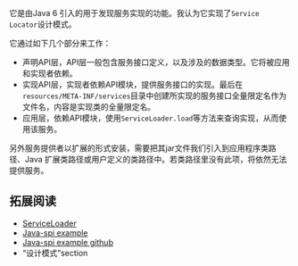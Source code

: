 它是由Java 6 引入的用于发现服务实现的功能。我认为它实现了`Service Locator`设计模式。

它通过如下几个部分来工作：

- 声明API层，API层一般包含服务接口定义，以及涉及的数据类型。它将被应用和实现者依赖。
- 实现API层，实现者依赖API模块，提供服务接口的实现。最后在`resources/META-INF/services`目录中创建所实现的服务接口全量限定名作为文件名，内容是实现类的全量限定名。
- 应用层，依赖API模块，使用`ServiceLoader.load`等方法来查询实现，从而使用该服务。

另外服务提供者以扩展的形式安装，需要把其jar文件我们引入到应用程序类路径、Java 扩展类路径或用户定义的类路径中。若类路径里没有此项，将依然无法提供服务。

## 拓展阅读

- [ServiceLoader](https://docs.oracle.com/en/java/javase/11/docs/api/java.base/java/util/ServiceLoader.html)
- [Java-spi example](https://www.baeldung.com/java-spi)
- [Java-spi example github](https://github.com/eugenp/tutorials/tree/master/java-spi)
- “设计模式”section